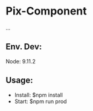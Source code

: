 # Pix-Component

...

## Env. Dev:
Node: 9.11.2

## Usage:
- Install: $npm install
- Start:   $npm run prod
